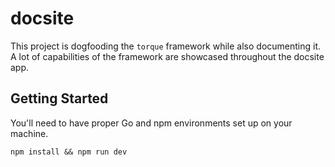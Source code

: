 # docsite

This project is dogfooding the `torque` framework while also documenting it. A lot of capabilities of the framework are showcased throughout the docsite app. 

## Getting Started
You'll need to have proper Go and npm environments set up on your machine.

```shell
npm install && npm run dev
```